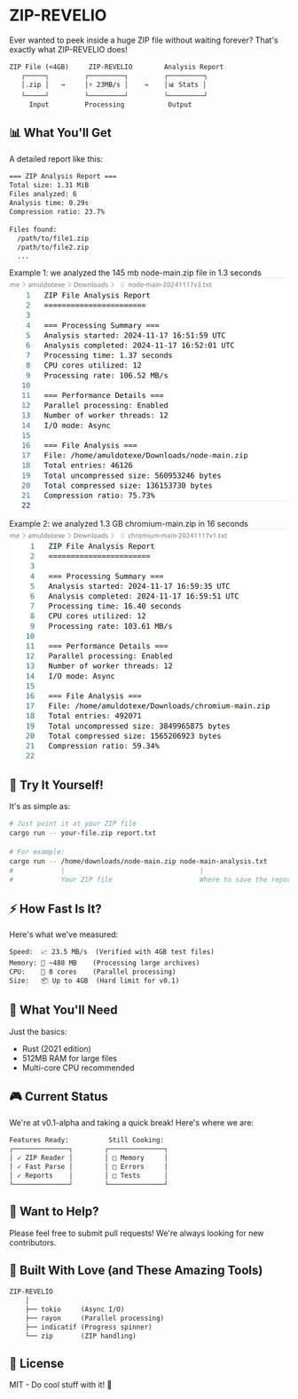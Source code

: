 # ZIP-REVELIO

Ever wanted to peek inside a huge ZIP file without waiting forever? That's exactly what ZIP-REVELIO does!

``` text
ZIP File (<4GB)     ZIP-REVELIO        Analysis Report
   ┌─────┐         ┌─────────┐         ┌─────────┐
   │.zip │   →     │⚡ 23MB/s │    →    │📊 Stats │
   └─────┘         └─────────┘         └─────────┘
     Input         Processing           Output
```

## 📊 What You'll Get

A detailed report like this:
```
=== ZIP Analysis Report ===
Total size: 1.31 MiB
Files analyzed: 6
Analysis time: 0.29s
Compression ratio: 23.7%

Files found:
  /path/to/file1.zip
  /path/to/file2.zip
  ...
```
Example 1: we analyzed the 145 mb node-main.zip file in 1.3 seconds 
<img src="txt_ref_files/images/node-main-analysis.png" alt="Node.js ZIP Analysis" width="500"/>

Example 2: we analyzed 1.3 GB chromium-main.zip in 16 seconds
<img src="txt_ref_files/images/chromium-main-analysis.png" alt="Chromium ZIP Analysis" width="500"/>

## 🚀 Try It Yourself!

It's as simple as:
```bash
# Just point it at your ZIP file
cargo run -- your-file.zip report.txt

# For example:
cargo run -- /home/downloads/node-main.zip node-main-analysis.txt
#            |                                  |
#            Your ZIP file                      Where to save the report
```


## ⚡ How Fast Is It?

Here's what we've measured:
```
Speed:  📈 23.5 MB/s  (Verified with 4GB test files)
Memory: 💾 ~488 MB    (Processing large archives)
CPU:    💪 8 cores    (Parallel processing)
Size:   📦 Up to 4GB  (Hard limit for v0.1)
```

## 🔧 What You'll Need

Just the basics:
- Rust (2021 edition)
- 512MB RAM for large files
- Multi-core CPU recommended

## 🎮 Current Status

We're at v0.1-alpha and taking a quick break! Here's where we are:

```ascii
Features Ready:          Still Cooking:
┌──────────────┐        ┌──────────────┐
│ ✓ ZIP Reader │        │ □ Memory     │
│ ✓ Fast Parse │        │ □ Errors     │
│ ✓ Reports    │        │ □ Tests      │
└──────────────┘        └──────────────┘
```

## 🤝 Want to Help?

Please feel free to submit pull requests! We're always looking for new contributors.

## 🙏 Built With Love (and These Amazing Tools)

```ascii
ZIP-REVELIO
    │
    ├── tokio     (Async I/O)
    ├── rayon     (Parallel processing)
    ├── indicatif (Progress spinner)
    └── zip       (ZIP handling)
```

## 📝 License

MIT - Do cool stuff with it! 🚀
